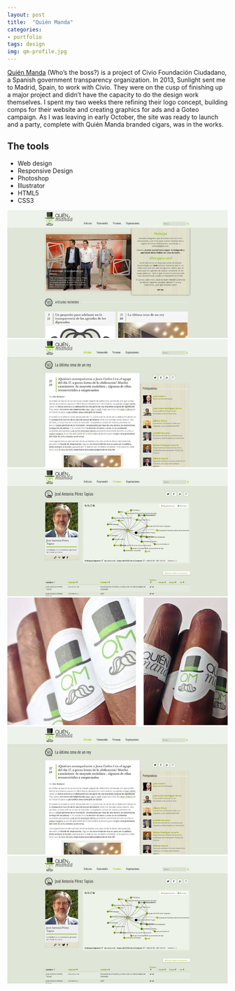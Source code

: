 ```yaml
---
layout: post
title:  "Quién Manda"
categories:
- portfolio
tags: design
img: qm-profile.jpg
---
```


<div class="prose two-col wide">
	<p><a href="http://quienmanda.es/">Quién Manda</a> (Who’s the boss?) is a project of Civio Foundación Ciudadano, a Spanish government transparency organization. In 2013, Sunlight sent me to Madrid, Spain, to work with Civio. They were on the cusp of finishing up a major project and didn’t have the capacity to do the design work themselves. I spent my two weeks there refining their logo concept, building comps for their website and creating graphics for ads and a Goteo campaign. As I was leaving in early October, the site was ready to launch and a party, complete with Quién Manda branded cigars, was in the works.</p>


</div>

<div class="prose two-col narrow">
	<h2 class="beta">The tools</h2>
	<ul>
		<li>Web design</li>
		<li>Responsive Design</li>
		<li>Photoshop</li>
		<li>Illustrator</li>
		<li>HTML5</li>
		<li>CSS3</li>
	</ul>

</div>

<img class="two-col wide" src="/img/qm-home.jpg" />
<img class="two-col narrow" src="/img/qm-post.jpg" />
<img class="two-col narrow" src="/img/qm-profile.jpg" />
<img class="" src="/img/qm-cigars.jpg" />
<img class="" src="/img/qm-post.jpg" />
<img class="" src="/img/qm-profile.jpg" />




